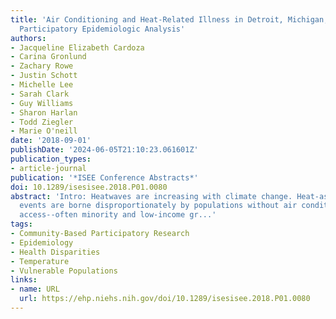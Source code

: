 ```yaml
---
title: 'Air Conditioning and Heat-Related Illness in Detroit, Michigan, USA: A Community-Based
  Participatory Epidemiologic Analysis'
authors:
- Jacqueline Elizabeth Cardoza
- Carina Gronlund
- Zachary Rowe
- Justin Schott
- Michelle Lee
- Sarah Clark
- Guy Williams
- Sharon Harlan
- Todd Ziegler
- Marie O'neill
date: '2018-09-01'
publishDate: '2024-06-05T21:10:23.061601Z'
publication_types:
- article-journal
publication: '*ISEE Conference Abstracts*'
doi: 10.1289/isesisee.2018.P01.0080
abstract: 'Intro: Heatwaves are increasing with climate change. Heat-associated health
  events are borne disproportionately by populations without air conditioning (AC)
  access--often minority and low-income gr...'
tags:
- Community-Based Participatory Research
- Epidemiology
- Health Disparities
- Temperature
- Vulnerable Populations
links:
- name: URL
  url: https://ehp.niehs.nih.gov/doi/10.1289/isesisee.2018.P01.0080
---
```

